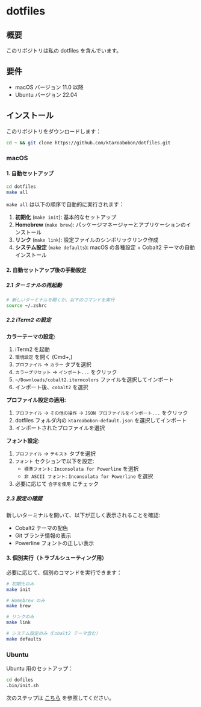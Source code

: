 # dotfiles

## 概要

このリポジトリは私の dotfiles を含んでいます。

## 要件

- macOS バージョン 11.0 以降
- Ubuntu バージョン 22.04

## インストール

このリポジトリをダウンロードします：

```sh
cd ~ && git clone https://github.com/ktaroabobon/dotfiles.git
```

### macOS

#### 1. 自動セットアップ

```sh
cd dotfiles 
make all
```

`make all` は以下の順序で自動的に実行されます：

1. **初期化** (`make init`): 基本的なセットアップ
2. **Homebrew** (`make brew`): パッケージマネージャーとアプリケーションのインストール
3. **リンク** (`make link`): 設定ファイルのシンボリックリンク作成
4. **システム設定** (`make defaults`): macOS の各種設定 + Cobalt2 テーマの自動インストール

#### 2. 自動セットアップ後の手動設定

##### 2.1 ターミナルの再起動

```sh
# 新しいターミナルを開くか、以下のコマンドを実行
source ~/.zshrc
```

##### 2.2 iTerm2 の設定

**カラーテーマの設定:**

1. iTerm2 を起動
2. `環境設定` を開く (Cmd+,)
3. `プロファイル` → `カラー` タブを選択
4. `カラープリセット` → `インポート...` をクリック
5. `~/Downloads/cobalt2.itermcolors` ファイルを選択してインポート
6. インポート後、`cobalt2` を選択

**プロファイル設定の適用:**

1. `プロファイル` → `その他の操作` → `JSON プロファイルをインポート...` をクリック
2. dotfiles フォルダ内の `ktaroabobon-default.json` を選択してインポート
3. インポートされたプロファイルを選択

**フォント設定:**

1. `プロファイル` → `テキスト` タブを選択
2. `フォント` セクションで以下を設定:
   - `標準フォント`: `Inconsolata for Powerline` を選択
   - `非 ASCII フォント`: `Inconsolata for Powerline` を選択
3. 必要に応じて `合字を使用` にチェック

##### 2.3 設定の確認

新しいターミナルを開いて、以下が正しく表示されることを確認:

- Cobalt2 テーマの配色
- Git ブランチ情報の表示
- Powerline フォントの正しい表示

#### 3. 個別実行（トラブルシューティング用）

必要に応じて、個別のコマンドを実行できます：

```sh
# 初期化のみ
make init

# Homebrew のみ
make brew

# リンクのみ
make link

# システム設定のみ（Cobalt2 テーマ含む）
make defaults
```

### Ubuntu

Ubuntu 用のセットアップ：

```sh
cd dofiles
.bin/init.sh
```

次のステップは [こちら](.bin/ubuntu/README.md) を参照してください。
